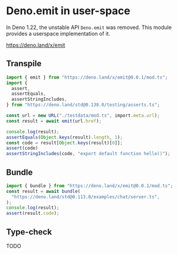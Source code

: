 # Deno.emit in user-space

In Deno 1.22, the unstable API `Deno.emit` was removed. This module provides a
userspace implementation of it.

https://deno.land/x/emit


## Transpile

```ts
import { emit } from "https://deno.land/x/emit@0.0.1/mod.ts";
import {
  assert,
  assertEquals,
  assertStringIncludes,
} from "https://deno.land/std@0.138.0/testing/asserts.ts";

const url = new URL("./testdata/mod.ts", import.meta.url);
const result = await emit(url.href);

console.log(result);
assertEquals(Object.keys(result).length, 1);
const code = result[Object.keys(result)[0]];
assert(code)
assertStringIncludes(code, "export default function hello()");
```

## Bundle


```ts
import { bundle } from "https://deno.land/x/emit@0.0.1/mod.ts";
const result = await bundle(
  "https://deno.land/std@0.113.0/examples/chat/server.ts",
);
console.log(result);
assert(result.code);
```

## Type-check

TODO
